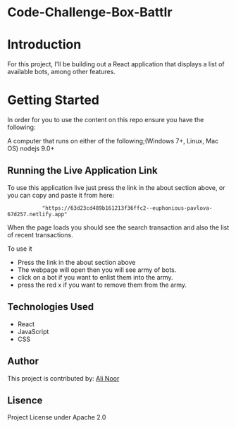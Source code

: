 # Code-Challenge-Box-Battlr

# Introduction 

For this project, I'll be building out a React application that displays a
list of available bots, among other features.

# Getting Started

In order for you to use the content on this repo ensure you have the following:

A computer that runs on either of the following;(Windows 7+, Linux, Mac OS)
nodejs 9.0+


## Running the Live Application Link
 
To use this application live just press the link in the about section above, or you can copy and paste it from here:
 
               "https://63d23cd489b161213f36ffc2--euphonious-pavlova-67d257.netlify.app"
 
When the page loads you should see the search transaction and also the list of recent transactions.
 
To use it

- Press the link in the about section above
- The webpage will open then you will see army of bots.
- click on a bot if you want to enlist them into the army.
- press the red x if you want to remove them from the army.


## Technologies Used
- React
- JavaScript
- CSS

## Author

This project is contributed by:
[Ali Noor](https://github.com/alinoor12345)

## Lisence

Project License under Apache 2.0
